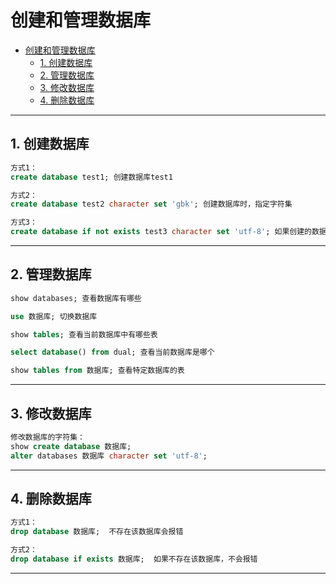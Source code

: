 # 创建和管理数据库

- [创建和管理数据库](#创建和管理数据库)
  - [1. 创建数据库](#1-创建数据库)
  - [2. 管理数据库](#2-管理数据库)
  - [3. 修改数据库](#3-修改数据库)
  - [4. 删除数据库](#4-删除数据库)

---

## 1. 创建数据库

```sql
方式1：
create database test1; 创建数据库test1

方式2：
create database test2 character set 'gbk'; 创建数据库时，指定字符集

方式3：
create database if not exists test3 character set 'utf-8'; 如果创建的数据库不存在即创建，否则不创建 
```

---

## 2. 管理数据库

```sql
show databases; 查看数据库有哪些

use 数据库; 切换数据库

show tables; 查看当前数据库中有哪些表

select database() from dual; 查看当前数据库是哪个

show tables from 数据库; 查看特定数据库的表
```

---

## 3. 修改数据库

```sql
修改数据库的字符集：
show create database 数据库;
alter databases 数据库 character set 'utf-8';
```

---

## 4. 删除数据库

```sql
方式1：
drop database 数据库;  不存在该数据库会报错

方式2：
drop database if exists 数据库;  如果不存在该数据库，不会报错
```

---

